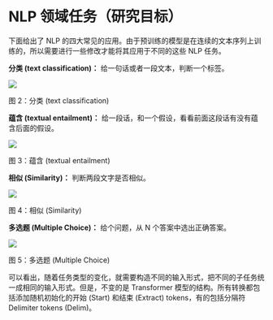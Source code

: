 # NLP 领域任务（研究目标）

下面给出了 NLP 的四大常见的应用。由于预训练的模型是在连续的文本序列上训练的，所以需要进行一些修改才能将其应用于不同的这些 NLP 任务。

<strong>分类 (text classification)：</strong> 给一句话或者一段文本，判断一个标签。

![](https://cdn.xyxsw.site/PxE3b05ApofzZ1x8u49cirdUnye.png)

图 2：分类 (text classification)

<strong>蕴含 (textual entailment)：</strong> 给一段话，和一个假设，看看前面这段话有没有蕴含后面的假设。

![](https://cdn.xyxsw.site/OuhabfzABoqxQxxS1n1cPLTinKb.png)

图 3：蕴含 (textual entailment)

<strong>相似 (Similarity)：</strong> 判断两段文字是否相似。

![](https://cdn.xyxsw.site/ByeFbxTfToxFlgxh6xmcIKeRnzd.png)

图 4：相似 (Similarity)

<strong>多选题 (Multiple Choice)：</strong> 给个问题，从 N 个答案中选出正确答案。

![](https://cdn.xyxsw.site/ZYgybsj5dol1Ifx96Koc6SRpnmc.jpeg)

图 5：多选题 (Multiple Choice)

可以看出，随着任务类型的变化，就需要构造不同的输入形式，把不同的子任务统一成相同的输入形式。但是，不变的是 Transformer 模型的结构。所有转换都包括添加随机初始化的开始 (Start) 和结束 (Extract) tokens，有的包括分隔符 Delimiter tokens (Delim)。
